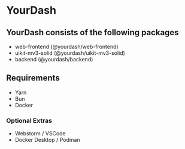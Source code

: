 # YourDash

## YourDash consists of the following packages

- web-frontend (@yourdash/web-frontend)
- uikit-mv3-solid (@yourdash/uikit-mv3-solid)
- backend (@yourdash/backend)

## Requirements

- Yarn
- Bun
- Docker

### Optional Extras

- Webstorm / VSCode
- Docker Desktop / Podman